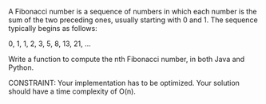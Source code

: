 A Fibonacci number is a sequence of numbers in which each number is the sum of the two preceding ones, usually starting with 0 and 1. The sequence typically begins as follows:

0, 1, 1, 2, 3, 5, 8, 13, 21, ...

Write a function to compute the nth Fibonacci number, in both Java and Python. 

CONSTRAINT:
Your implementation has to be optimized. Your solution should have a time complexity of O(n). 